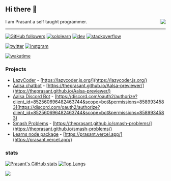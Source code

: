 ## Hi there 👋
<img src="https://cdn.discordapp.com/emojis/843572666015416340.gif?v=1" align="right">

I am Prasant a self taught programmer. 
<br>
<hr>

[![GitHub followers](https://img.shields.io/github/followers/theprasant?label=Prasant&style=social)](https://github.com/theprasant) [![sololearn](https://img.shields.io/badge/-Sololearn-deepskyblue?logo=sololearn&logoColor=white&color=cornflowerblue&labelColor=grey&style=flat-square)](https://www.sololearn.com/Profile/18228121) [![dev](https://img.shields.io/badge/-DEV.to-deepskyblue?logo=devdotto&logoColor=black&color=grey&labelColor=DFDFDF&style=flat-square)](https://dev.to/prasant) [![stackoverflow](https://img.shields.io/badge/-Stackoverflow-deepskyblue?logo=stackoverflow&logoColor=orange&color=grey&labelColor=DFDFDF&style=flat-square)](https://stackoverflow.com/users/16797931/prasant)
<br>

[![twitter](https://img.shields.io/badge/-Twitter-deepskyblue?logo=twitter&logoColor=blue&color=blue&labelColor=white&style=flat-square)](https://twitter.com/decodeprasant)
[![instgram](https://img.shields.io/badge/-Instagram-deepskyblue?logo=instagram&logoColor=hotpink&color=cornflowerblue&labelColor=white&style=flat-square)](https://www.instagram.com/decodeprasant/)


[![wakatime](https://wakatime.com/badge/user/59f71b89-fee1-4f55-a362-c65c0313c791.svg)](https://wakatime.com/@59f71b89-fee1-4f55-a362-c65c0313c791)
### Projects

- [LazyCoder](https://lazycoder.js.org/) - [https://lazycoder.js.org/](https://lazycoder.js.org/)
- [Aalsa chatbot](https://theprasant.github.io/Aalsa-previewer/) - [https://theprasant.github.io/Aalsa-previewer/](https://theprasant.github.io/Aalsa-previewer/)
- [Aalsa Discord Bot](https://discord.com/oauth2/authorize?client_id=852560696482463744&scope=bot&permissions=8589934583) - [https://discord.com/oauth2/authorize?client_id=852560696482463744&scope=bot&permissions=8589934583](https://discord.com/oauth2/authorize?client_id=852560696482463744&scope=bot&permissions=8589934583)
- [Smash Problems](https://theprasant.github.io/smash-problems/) - [https://theprasant.github.io/smash-problems/](https://theprasant.github.io/smash-problems/)
- [Learns node package](https://prasant.vercel.app/) - [https://prasant.vercel.app/](https://prasant.vercel.app/)

### stats
[![Prasant's GitHub stats](https://github-readme-stats.vercel.app/api?username=theprasant&show_icons=true)](https://github.com/anuraghazra/github-readme-stats)
[![Top Langs](https://github-readme-stats.vercel.app/api/top-langs/?username=theprasant&layout=compact)](https://github.com/anuraghazra/github-readme-stats)

![](https://activity-graph.herokuapp.com/graph?username=theprasant&theme=react-dark)
